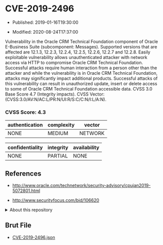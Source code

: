 # CVE-2019-2496

- Published: 2019-01-16T19:30:00

- Modified: 2020-08-24T17:37:00

Vulnerability in the Oracle CRM Technical Foundation component of Oracle E-Business Suite (subcomponent: Messages). Supported versions that are affected are 12.1.3, 12.2.3, 12.2.4, 12.2.5, 12.2.6, 12.2.7 and 12.2.8. Easily exploitable vulnerability allows unauthenticated attacker with network access via HTTP to compromise Oracle CRM Technical Foundation. Successful attacks require human interaction from a person other than the attacker and while the vulnerability is in Oracle CRM Technical Foundation, attacks may significantly impact additional products. Successful attacks of this vulnerability can result in unauthorized update, insert or delete access to some of Oracle CRM Technical Foundation accessible data. CVSS 3.0 Base Score 4.7 (Integrity impacts). CVSS Vector: (CVSS:3.0/AV:N/AC:L/PR:N/UI:R/S:C/C:N/I:L/A:N).

### CVSS Score: **4.3**

| authentication | complexity | vector |
| --- | --- | --- |
| NONE | MEDIUM | NETWORK |

| confidentiality | integrity | availability |
| --- | --- | --- |
| NONE | PARTIAL | NONE |

## References

* http://www.oracle.com/technetwork/security-advisory/cpujan2019-5072801.html

* http://www.securityfocus.com/bid/106620

<details>
<summary>About this repository</summary> 

  This repository is part of the project [Live Hack CVE](https://github.com/Live-Hack-CVE). Main website can be found [www.live-hack.org](https://www.live-hack.org) 
  
  Made by [Sn0wAlice](https://github.com/Sn0wAlice) for the people that care about security and need to have a feed of the latest CVEs. Hope you enjoy it, don't forget to star the repo and follow me on [Twitter](https://twitter.com/Sn0wAlice) and [Github](https://github.com/Sn0wAlice). And that is my [personnal website](https://www.alice-snow.me/)

  - [Home Page](https://github.com/Live-Hack-CVE)
  - [Framework](https://github.com/Live-Hack-CVE/cve-framework)
  - [CVE database](https://github.com/Live-Hack-CVE/full_database)
  - [Changelog](https://github.com/Live-Hack-CVE/Changelog)
</details>

## Brut File

* [CVE-2019-2496.json](https://raw.githubusercontent.com/Live-Hack-CVE/full_database/main/cves/2019/CVE-2019-2496.json)

